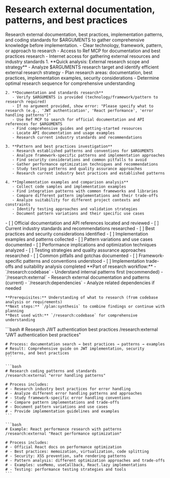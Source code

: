 # Research external documentation, patterns, and best practices

<instructions>
  <context>
    Research external documentation, best practices, implementation patterns, and coding standards for $ARGUMENTS to gather comprehensive knowledge before implementation.
  </context>

  <requirements>
    - Clear technology, framework, pattern, or approach to research
    - Access to Ref MCP for documentation and best practices research
    - Internet access for gathering external resources and industry standards
  </requirements>

  <execution>
    1. **Quick analysis: External research scope and strategy**
       - Analyze $ARGUMENTS research target and identify efficient external research strategy
       - Plan research areas: documentation, best practices, implementation examples, security considerations
       - Determine optimal research sequence for comprehensive understanding

    2. **Documentation and standards research**
       - Verify $ARGUMENTS is provided (technology/framework/pattern to research required)
       - If no argument provided, show error: "Please specify what to research (e.g., 'JWT authentication', 'React performance', 'error handling patterns')"
       - Use Ref MCP to search for official documentation and API references for $ARGUMENTS
       - Find comprehensive guides and getting-started resources
       - Locate API documentation and usage examples
       - Research current industry standards and recommendations

    3. **Pattern and best practices investigation**
       - Research established patterns and conventions for $ARGUMENTS
       - Analyze framework-specific patterns and implementation approaches
       - Find security considerations and common pitfalls to avoid
       - Gather performance optimization techniques and recommendations
       - Study testing patterns and quality assurance approaches
       - Research current industry best practices and established patterns

    4. **Implementation examples and comparison analysis**
       - Collect code samples and implementation examples
       - Find integration patterns with common frameworks and libraries
       - Compare different pattern implementations and their trade-offs
       - Analyze suitability for different project contexts and constraints
       - Identify testing approaches and validation strategies
       - Document pattern variations and their specific use cases
  </execution>

  <validation>
    - [ ] Official documentation and API references located and reviewed
    - [ ] Current industry standards and recommendations researched
    - [ ] Best practices and security considerations identified
    - [ ] Implementation examples and patterns collected
    - [ ] Pattern variations and use cases documented
    - [ ] Performance implications and optimization techniques analyzed
    - [ ] Testing strategies and quality assurance approaches researched
    - [ ] Common pitfalls and gotchas documented
    - [ ] Framework-specific patterns and conventions understood
    - [ ] Implementation trade-offs and suitability analysis completed
  </validation>

  <workflow>
    **Part of research workflow:**
    - `/research:codebase` - Understand internal patterns first (recommended)
    - `/research:external` - Research external documentation and patterns (current)
    - `/research:dependencies` - Analyze related dependencies if needed

    **Prerequisites:** Understanding of what to research (from codebase analysis or requirements)
    **Next steps:** `/plan:synthesis` to combine findings or continue with planning
    **Best used with:** `/research:codebase` for comprehensive understanding
  </workflow>

  <examples>
    ```bash
    # Research JWT authentication best practices
    /research:external "JWT authentication best practices"

    # Process: documentation search → best practices → patterns → examples
    # Result: Comprehensive guide on JWT implementation, security patterns, and best practices
    ```

    ```bash
    # Research coding patterns and standards
    /research:external "error handling patterns"

    # Process includes:
    # - Research industry best practices for error handling
    # - Analyze different error handling patterns and approaches
    # - Study framework-specific error handling conventions
    # - Compare pattern implementations and trade-offs
    # - Document pattern variations and use cases
    # - Provide implementation guidelines and examples
    ```

    ```bash
    # Example: React performance research with patterns
    /research:external "React performance optimization"

    # Process includes:
    # - Official React docs on performance optimization
    # - Best practices: memoization, virtualization, code splitting
    # - Security: XSS prevention, safe rendering patterns
    # - Pattern analysis: different optimization approaches and trade-offs
    # - Examples: useMemo, useCallback, React.lazy implementations
    # - Testing: performance testing strategies and tools
    ```

  </examples>
</instructions>
